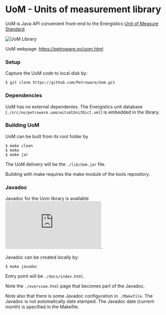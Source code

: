 # UoM - Units of measurement library #

UoM is Java API convenient front-end to the Energistics
[Unit of Measure Standard](http://www.energistics.org/asset-data-management/unit-of-measure-standard).

![UoM Library](https://petroware.no/images/UomBox.250.png)

UoM webpage: https://petroware.no/uom.html


### Setup ###

Capture the UoM code to local disk by:

```
$ git clone https://github.com/Petroware/Uom.git
```


### Dependencies ###

UoM has no external dependenies. The Energistics unit database
(`./src/no/petroware.uom/witsmlUnitDict.xml`) is embedded in the library.


### Building UoM ###

UoM can be built from its root folder by

```
$ make clean
$ make
$ make jar
```

The UoM delivery will be the `./lib/Uom.jar` file.

Building with make requires the make module of the tools repository.


### Javadoc ###

Javadoc for the Uom library is available ![here](https://petroware.no/uom/javadoc/index.html).

Javadoc can be created locally by:

```
$ make javadoc
```

Entry point will be `./docs/index.html`.

Note the `./overview.html` page that becomes part of the Javadoc.

Note also that there is some Javadoc configuration in `./Makefile`. The Javadoc is not
automatically date stamped. The Javadoc date (current month) is specified in the Makefile.

